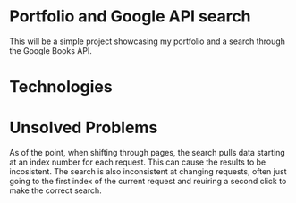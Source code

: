 # Portfolio and Google API search

This will be a simple project showcasing my portfolio and a search through the Google Books API.

# Technologies

# Unsolved Problems

As of the point, when shifting through pages, the search pulls data starting at an index number for each request. This can cause the results to be incosistent. The search is also inconsistent at changing requests, often just going to the first index of the current request and reuiring a second click to make the correct search.
